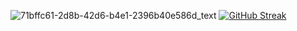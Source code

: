 ![71bffc61-2d8b-42d6-b4e1-2396b40e586d_text](https://github.com/vreabernardo/vreabernardo/assets/45080358/67c03e71-27dc-44ae-8b4d-1cd32fc3ccfd)
[![GitHub Streak](https://streak-stats.demolab.com?user=vreabernardo&theme=highcontrast&hide_border=true&date_format=j%20M%5B%20Y%5D)](https://git.io/streak-stats)
<!--
**vreabernardo/vreabernardo** is a ✨ _special_ ✨ repository because its `README.md` (this file) appears on your GitHub profile.

Here are some ideas to get you started:

- 🔭 I’m currently working on ...
- 🌱 I’m currently learning ...
- 👯 I’m looking to collaborate on ...
- 🤔 I’m looking for help with ...
- 💬 Ask me about ...
- 📫 How to reach me: ...
- 😄 Pronouns: ...
- ⚡ Fun fact: ...
-->
